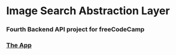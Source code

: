 # Image Search Abstraction Layer

### Fourth Backend API project for freeCodeCamp

### __[The App](https://img-searchabs.herokuapp.com/)__

